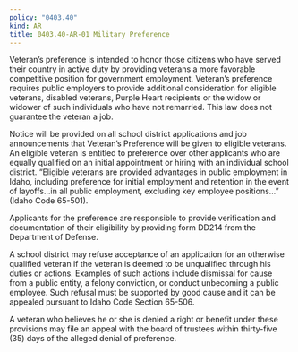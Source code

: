 ```yaml
---
policy: "0403.40"
kind: AR
title: 0403.40-AR-01 Military Preference
---
```


Veteran’s preference is intended to honor those citizens who have served their country in active duty by providing veterans a more favorable competitive position for government employment. Veteran’s preference requires public employers to provide additional consideration for eligible veterans, disabled veterans, Purple Heart recipients or the widow or widower of such individuals who have not remarried. This law does not guarantee the veteran a job.

Notice will be provided on all school district applications and job announcements that Veteran’s Preference will be given to eligible veterans. An eligible veteran is entitled to preference over other applicants who are equally qualified on an initial appointment or hiring with an individual school district. “Eligible veterans are provided advantages in public employment in Idaho, including preference for initial employment and retention in the event of layoffs...in all public employment, excluding key employee positions...” (Idaho Code 65-501).

Applicants for the preference are responsible to provide verification and documentation of their eligibility by providing form DD214 from the Department of Defense.

A school district may refuse acceptance of an application for an otherwise qualified veteran if the veteran is deemed to be unqualified through his duties or actions. Examples of such actions include dismissal for cause from a public entity, a felony conviction, or conduct unbecoming a public employee. Such refusal must be supported by good cause and it can be appealed pursuant to Idaho Code Section 65-506.

A veteran who believes he or she is denied a right or benefit under these provisions may file an appeal with the board of trustees within thirty-five (35) days of the alleged denial of preference.
